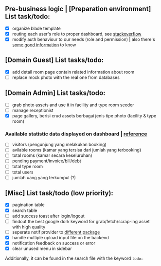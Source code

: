 ## Pre-business logic | [Preparation environment] List task/todo:

-   [x] organize blade template
-   [x] routing each user's role to proper dashboard, see [stackoverflow](https://stackoverflow.com/questions/77262298/multiple-redirectto-for-multiple-role-in-laravel-scaffolding-ui)
-   [x] modify auth behaviour to our needs (role and permission) | also there's [some good information](https://stackoverflow.com/questions/65875215/what-is-the-difference-between-middleware-vs-guards-vs-gates-policies-in-laravel) to know

## [Domain Guest] List tasks/todo:

-   [x] add detail room page contain related information about room
-   [ ] replace mock photo with the real one from databases

## [Domain Admin] List tasks/todo:

-   [ ] grab photo assets and use it in facility and type room seeder
-   [ ] manage receptionist
-   [x] page gallery, berisi crud assets berbagai jenis tipe photo (facility & type room)

### Available statistic data displayed on dashboard | [reference](https://dribbble.com/shots/11157938-Hotel-Booking-Dashboard/attachments/2761567?mode=media)

-   [ ] visitors (pengunjung yang melakukan booking)
-   [ ] avilable rooms (kamar yang tersisa dari jumlah yang terbooking)
-   [ ] total rooms (kamar secara keseluruhan)
-   [ ] pending payment/invoice/bill/debt
-   [ ] total type room
-   [ ] total users
-   [ ] jumlah uang yang terkumpul (?)

## [Misc] List task/todo (low priority):

-   [x] pagination table
-   [x] search table
-   [ ] add success toast after login/logout
-   [ ] findout the best google dork keyword for grab/fetch/scrap-ing asset with high quality
-   [ ] seperate notif provider to [different package](https://www.youtube.com/watch?v=ivrc1ZKFgHI&list=PLpzy7FIRqpGBQ_aqz_hXDBch1aAA-lmgu&ab_channel=Coder%27sTape)
-   [x] handle multiple upload input file on the backend
-   [x] notification feedback on success or error
-   [x] clear unused menu in sidebar

Additionally, it can be found in the search file with the keyword `todo:`
